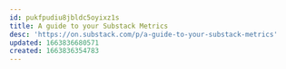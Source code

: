 ```yaml
---
id: pukfpudiu8jbldc5oyixz1s
title: A guide to your Substack Metrics
desc: 'https://on.substack.com/p/a-guide-to-your-substack-metrics'
updated: 1663836680571
created: 1663836354783
---
```

